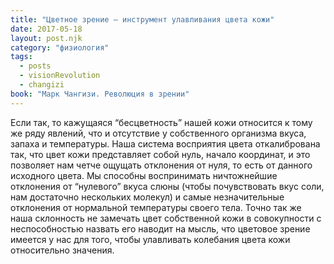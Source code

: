 ```yaml
---
title: "Цветное зрение – инструмент улавливания цвета кожи"
date: 2017-05-18
layout: post.njk
category: "физиология"
tags:
  - posts
  - visionRevolution
  - changizi
book: "Марк Чангизи. Революция в зрении"
---
```


Если так, то кажущаяся “бесцветность” нашей кожи относится к тому же ряду явлений, что и отсутствие у собственного организма вкуса, запаха и температуры. Наша система восприятия цвета откалибрована так, что цвет кожи представляет собой нуль, начало координат, и это позволяет нам четче ощущать отклонения от нуля, то есть от данного исходного цвета. Мы способны воспринимать ничтожнейшие отклонения от “нулевого” вкуса слюны (чтобы почувствовать вкус соли, нам достаточно нескольких молекул) и самые незначительные отклонения от нормальной температуры своего тела. Точно так же наша склонность не замечать цвет собственной кожи в совокупности с неспособностью назвать его наводит на мысль, что цветовое зрение имеется у нас для того, чтобы улавливать колебания цвета кожи относительно значения.
